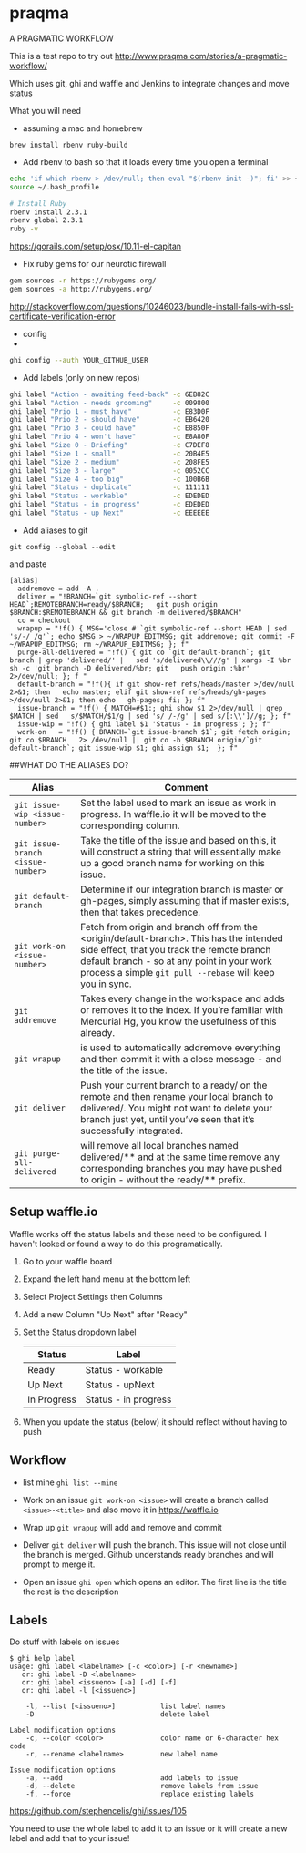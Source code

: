 # praqma
A PRAGMATIC WORKFLOW

This is a test repo to try out http://www.praqma.com/stories/a-pragmatic-workflow/

Which uses git, ghi and waffle and Jenkins to integrate changes and move status

What you will need 

- assuming a mac and homebrew

`brew install rbenv ruby-build`

- Add rbenv to bash so that it loads every time you open a terminal
```bash
echo 'if which rbenv > /dev/null; then eval "$(rbenv init -)"; fi' >> ~/.bash_profile
source ~/.bash_profile

# Install Ruby
rbenv install 2.3.1
rbenv global 2.3.1
ruby -v
```

https://gorails.com/setup/osx/10.11-el-capitan

- Fix ruby gems for our neurotic firewall
```bash
gem sources -r https://rubygems.org/
gem sources -a http://rubygems.org/
```
http://stackoverflow.com/questions/10246023/bundle-install-fails-with-ssl-certificate-verification-error

- config
- 
```bash
ghi config --auth YOUR_GITHUB_USER
```

- Add labels (only on new repos)
```bash 
ghi label "Action - awaiting feed-back" -c 6EB82C
ghi label "Action - needs grooming"     -c 009800
ghi label "Prio 1 - must have"          -c E83D0F
ghi label "Prio 2 - should have"        -c EB6420
ghi label "Prio 3 - could have"         -c E8850F
ghi label "Prio 4 - won't have"         -c E8A80F
ghi label "Size 0 - Briefing"           -c C7DEF8
ghi label "Size 1 - small"              -c 20B4E5
ghi label "Size 2 - medium"             -c 208FE5
ghi label "Size 3 - large"              -c 0052CC
ghi label "Size 4 - too big"            -c 100B6B
ghi label "Status - duplicate"          -c 111111
ghi label "Status - workable"           -c EDEDED
ghi label "Status - in progress"        -c EDEDED
ghi label "Status - up Next"            -c EEEEEE
```

- Add aliases to git

`git config --global --edit`

and paste

```
[alias]
  addremove = add -A .
  deliver = "!BRANCH=`git symbolic-ref --short HEAD`;REMOTEBRANCH=ready/$BRANCH;   git push origin $BRANCH:$REMOTEBRANCH && git branch -m delivered/$BRANCH"
  co = checkout
  wrapup = "!f() { MSG='close #'`git symbolic-ref --short HEAD | sed 's/-/ /g'`; echo $MSG > ~/WRAPUP_EDITMSG; git addremove; git commit -F ~/WRAPUP_EDITMSG; rm ~/WRAPUP_EDITMSG; }; f"
  purge-all-delivered = "!f() { git co `git default-branch`; git branch | grep 'delivered/' |   sed 's/delivered\\///g' | xargs -I %br sh -c 'git branch -D delivered/%br; git   push origin :%br' 2>/dev/null; }; f "
  default-branch = "!f(){ if git show-ref refs/heads/master >/dev/null 2>&1; then   echo master; elif git show-ref refs/heads/gh-pages >/dev/null 2>&1; then echo   gh-pages; fi; }; f"
  issue-branch = "!f() { MATCH=#$1:; ghi show $1 2>/dev/null | grep $MATCH | sed   s/$MATCH/$1/g | sed 's/ /-/g' | sed s/[:\\']//g; }; f"
  issue-wip = "!f() { ghi label $1 'Status - in progress'; }; f"
  work-on	= "!f() { BRANCH=`git issue-branch $1`; git fetch origin; git co $BRANCH   2> /dev/null || git co -b $BRANCH origin/`git default-branch`; git issue-wip $1; ghi assign $1;  }; f"
```

##WHAT DO THE ALIASES DO?

Alias | Comment 
---|---
`git issue-wip <issue-number>` | Set the label used to mark an issue as work in progress. In waffle.io it will be moved to the corresponding column.
`git issue-branch <issue-number>` | Take the title of the issue and based on this, it will construct a string that will essentially make up a good branch name for working on this issue.
`git default-branch` | Determine if our integration branch is master or gh-pages, simply assuming that if master exists, then that takes precedence.
`git work-on <issue-number>` | Fetch from origin and branch off from the <origin/default-branch>. This has the intended side effect, that you track the remote branch default branch - so at any point in your work process a simple `git pull --rebase` will keep you in sync.
`git addremove` |  Takes every change in the workspace and adds or removes it to the index. If you’re familiar with Mercurial Hg, you know the usefulness of this already.
`git wrapup` |  is used to automatically addremove everything and then commit it with a close message - and the title of the issue.
`git deliver` |  Push your current branch to a ready/<current-branch> on the remote and then rename your local branch to delivered/<current-branch>. You might not want to delete your branch just yet, until you’ve seen that it’s successfully integrated.
`git purge-all-delivered` | will remove all local branches named delivered/** and at the same time remove any corresponding branches you may have pushed to origin - without the ready/** prefix.

## Setup waffle.io

Waffle works off the status labels and these need to be configured. I haven't looked or found a way to do this programatically. 

1. Go to your waffle board
2. Expand the left hand menu at the bottom left
3. Select Project Settings then Columns
4. Add a new Column "Up Next" after "Ready"
5. Set the Status dropdown label
   
   Status|Label
   ---|---
   Ready|Status - workable
   Up Next|Status - upNext
   In Progress| Status - in progress

6. When you update the status (below) it should reflect without having to push


## Workflow

- list mine
`ghi list --mine`


- Work on an issue 
`git work-on <issue>` will create a branch called `<issue>-<title>` and also move it in https://waffle.io


- Wrap up
`git wrapup` will add and remove and commit

- Deliver
`git deliver` will push the branch. This issue will not close until the branch is merged. Github understands ready branches and will prompt to merge it.


- Open an issue
`ghi open` which opens an editor. The first line is the title the rest is the description

## Labels
Do stuff with labels on issues

```
$ ghi help label
usage: ghi label <labelname> [-c <color>] [-r <newname>]
   or: ghi label -D <labelname>
   or: ghi label <issueno> [-a] [-d] [-f]
   or: ghi label -l [<issueno>]

    -l, --list [<issueno>]           list label names
    -D                               delete label

Label modification options
    -c, --color <color>              color name or 6-character hex code
    -r, --rename <labelname>         new label name

Issue modification options
    -a, --add                        add labels to issue
    -d, --delete                     remove labels from issue
    -f, --force                      replace existing labels
```
https://github.com/stephencelis/ghi/issues/105

You need to use the whole label to add it to an issue or it will create a new label and add that to your issue!
